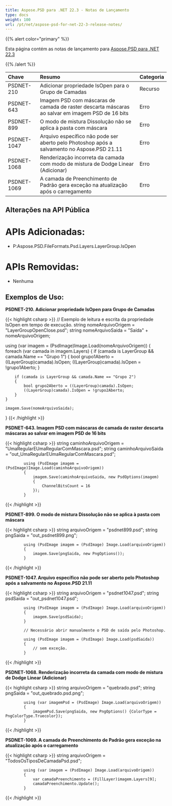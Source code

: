```yaml
---
title: Aspose.PSD para .NET 22.3 - Notas de Lançamento
type: docs
weight: 100
url: /pt/net/aspose-psd-for-net-22-3-release-notes/
---
```


{{% alert color="primary" %}}

Esta página contém as notas de lançamento para [Aspose.PSD para .NET 22.3](https://www.nuget.org/packages/Aspose.PSD/)

{{% /alert %}}

|**Chave**|**Resumo**|**Categoria**|
| :- | :- | :- |
|PSDNET-210|Adicionar propriedade IsOpen para o Grupo de Camadas|Recurso|
|PSDNET-643|Imagem PSD com máscaras de camada de raster descarta máscaras ao salvar em imagem PSD de 16 bits|Erro|
|PSDNET-899|O modo de mistura Dissolução não se aplica à pasta com máscara|Erro|
|PSDNET-1047|Arquivo específico não pode ser aberto pelo Photoshop após a salvamento no Aspose.PSD 21.11|Erro|
|PSDNET-1068|Renderização incorreta da camada com modo de mistura de Dodge Linear (Adicionar)|Erro|
|PSDNET-1069|A camada de Preenchimento de Padrão gera exceção na atualização após o carregamento|Erro|


## **Alterações na API Pública**
# **APIs Adicionadas:**
- P:Aspose.PSD.FileFormats.Psd.Layers.LayerGroup.IsOpen


# **APIs Removidas:**
- Nenhuma


## **Exemplos de Uso:**

**PSDNET-210. Adicionar propriedade IsOpen para Grupo de Camadas**

{{< highlight csharp >}}
// Exemplo de leitura e escrita da propriedade IsOpen em tempo de execução.
string nomeArquivoOrigem = "LayerGroupOpenClose.psd";
string nomeArquivoSaida = "Saída" + nomeArquivoOrigem;

using (var imagem = (PsdImage)Image.Load(nomeArquivoOrigem))
{
    foreach (var camada in imagem.Layers)
    {
        if (camada is LayerGroup && camada.Name == "Grupo 1")
        {
            bool grupo1Aberto = ((LayerGroup)camada).IsOpen;
            ((LayerGroup)camada).IsOpen = !grupo1Aberto;
        }

        if (camada is LayerGroup && camada.Name == "Grupo 2")
        {
            bool grupo2Aberto = ((LayerGroup)camada).IsOpen;           
            ((LayerGroup)camada).IsOpen = !grupo2Aberto;
        }
    }

    imagem.Save(nomeArquivoSaida);
}
{{< /highlight >}}

**PSDNET-643. Imagem PSD com máscaras de camada de raster descarta máscaras ao salvar em imagem PSD de 16 bits**

{{< highlight csharp >}}
            string caminhoArquivoOrigem = "UmaRegularEUmaRegularComMascara.psd";
            string caminhoArquivoSaida = "out_UmaRegularEUmaRegularComMascara.psd";

            using (PsdImage imagem = (PsdImage)Image.Load(caminhoArquivoOrigem))
            {
                imagem.Save(caminhoArquivoSaida, new PsdOptions(imagem)
                {
                    ChannelBitsCount = 16
                });
            }
{{< /highlight >}}

**PSDNET-899. O modo de mistura Dissolução não se aplica à pasta com máscara**

{{< highlight csharp >}}
            string arquivoOrigem = "psdnet899.psd";
            string pngSaida = "out_psdnet899.png";

            using (PsdImage imagem = (PsdImage) Image.Load(arquivoOrigem))
            {
                imagem.Save(pngSaida, new PngOptions());
            }
{{< /highlight >}}

**PSDNET-1047. Arquivo específico não pode ser aberto pelo Photoshop após a salvamento no Aspose.PSD 21.11**

{{< highlight csharp >}}
            string arquivoOrigem = "psdnet1047.psd";
            string psdSaida = "out_psdnet1047.psd";

            using (PsdImage imagem = (PsdImage) Image.Load(arquivoOrigem))
            {
                imagem.Save(psdSaida);
            }

            // Necessário abrir manualmente o PSD de saída pelo Photoshop.

            using (PsdImage imagem = (PsdImage) Image.Load(psdSaida))
            {
                // sem exceção.
            }
{{< /highlight >}}

**PSDNET-1068. Renderização incorreta da camada com modo de mistura de Dodge Linear (Adicionar)**

{{< highlight csharp >}}
            string arquivoOrigem = "quebrado.psd";
            string pngSaida = "out_quebrado.psd.png";

            using (var imagemPsd = (PsdImage) Image.Load(arquivoOrigem))
            {
                imagemPsd.Save(pngSaida, new PngOptions() {ColorType = PngColorType.Truecolor});
            }
{{< /highlight >}}

**PSDNET-1069. A camada de Preenchimento de Padrão gera exceção na atualização após o carregamento**

{{< highlight csharp >}}
            string arquivoOrigem = "TodosOsTiposDeCamadaPsd.psd";

            using (var imagem = (PsdImage) Image.Load(arquivoOrigem))
            {
                var camadaPreenchimento = (FillLayer)imagem.Layers[9];
                camadaPreenchimento.Update();
            }
{{< /highlight >}}
